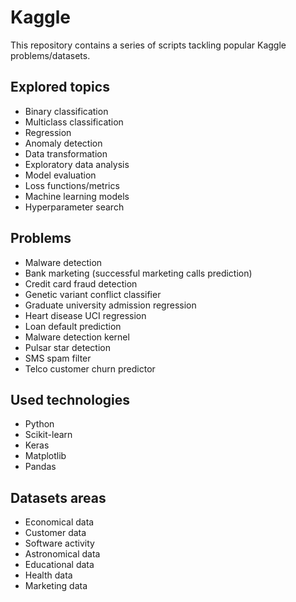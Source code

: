 # Kaggle
This repository contains a series of scripts tackling popular Kaggle problems/datasets.

## Explored topics

- Binary classification
- Multiclass classification
- Regression
- Anomaly detection
- Data transformation
- Exploratory data analysis
- Model evaluation
- Loss functions/metrics
- Machine learning models
- Hyperparameter search

## Problems

- Malware detection
- Bank marketing (successful marketing calls prediction)
- Credit card fraud detection
- Genetic variant conflict classifier
- Graduate university admission regression
- Heart disease UCI regression
- Loan default prediction
- Malware detection kernel
- Pulsar star detection
- SMS spam filter
- Telco customer churn predictor

## Used technologies

- Python
- Scikit-learn
- Keras
- Matplotlib
- Pandas

## Datasets areas

- Economical data
- Customer data
- Software activity
- Astronomical data
- Educational data
- Health data
- Marketing data
